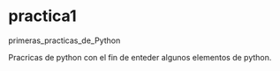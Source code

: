 # practica1
primeras_practicas_de_Python

Pracricas de python con el fin de enteder algunos elementos de python.
